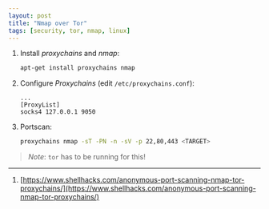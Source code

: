 ```yaml
---
layout: post
title: "Nmap over Tor"
tags: [security, tor, nmap, linux]
---
```


1. Install *proxychains* and *nmap*:
   ```bash
   apt-get install proxychains nmap
   ```
2. Configure *Proxychains* (edit `/etc/proxychains.conf`):
   ```
   ...
   [ProxyList]
   socks4 127.0.0.1 9050
   ```
3. Portscan:
   ```bash
   proxychains nmap -sT -PN -n -sV -p 22,80,443 <TARGET>
   ```

> *Note*: `tor` has to be running for this!


---
1. [https://www.shellhacks.com/anonymous-port-scanning-nmap-tor-proxychains/](https://www.shellhacks.com/anonymous-port-scanning-nmap-tor-proxychains/)
